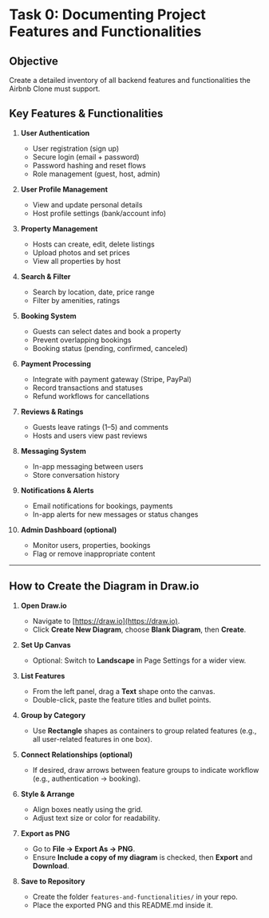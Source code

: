 # Task 0: Documenting Project Features and Functionalities

## Objective

Create a detailed inventory of all backend features and functionalities the Airbnb Clone must support.

## Key Features & Functionalities

1. **User Authentication**

   * User registration (sign up)
   * Secure login (email + password)
   * Password hashing and reset flows
   * Role management (guest, host, admin)

2. **User Profile Management**

   * View and update personal details
   * Host profile settings (bank/account info)

3. **Property Management**

   * Hosts can create, edit, delete listings
   * Upload photos and set prices
   * View all properties by host

4. **Search & Filter**

   * Search by location, date, price range
   * Filter by amenities, ratings

5. **Booking System**

   * Guests can select dates and book a property
   * Prevent overlapping bookings
   * Booking status (pending, confirmed, canceled)

6. **Payment Processing**

   * Integrate with payment gateway (Stripe, PayPal)
   * Record transactions and statuses
   * Refund workflows for cancellations

7. **Reviews & Ratings**

   * Guests leave ratings (1–5) and comments
   * Hosts and users view past reviews

8. **Messaging System**

   * In-app messaging between users
   * Store conversation history

9. **Notifications & Alerts**

   * Email notifications for bookings, payments
   * In-app alerts for new messages or status changes

10. **Admin Dashboard (optional)**

    * Monitor users, properties, bookings
    * Flag or remove inappropriate content

---

## How to Create the Diagram in Draw\.io

1. **Open Draw\.io**

   * Navigate to [https://draw.io](https://draw.io).
   * Click **Create New Diagram**, choose **Blank Diagram**, then **Create**.

2. **Set Up Canvas**

   * Optional: Switch to **Landscape** in Page Settings for a wider view.

3. **List Features**

   * From the left panel, drag a **Text** shape onto the canvas.
   * Double-click, paste the feature titles and bullet points.

4. **Group by Category**

   * Use **Rectangle** shapes as containers to group related features (e.g., all user-related features in one box).

5. **Connect Relationships (optional)**

   * If desired, draw arrows between feature groups to indicate workflow (e.g., authentication → booking).

6. **Style & Arrange**

   * Align boxes neatly using the grid.
   * Adjust text size or color for readability.

7. **Export as PNG**

   * Go to **File → Export As → PNG**.
   * Ensure **Include a copy of my diagram** is checked, then **Export** and **Download**.

8. **Save to Repository**

   * Create the folder `features-and-functionalities/` in your repo.
   * Place the exported PNG and this README.md inside it.

